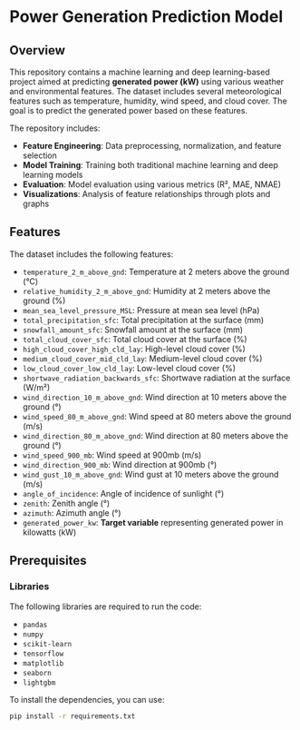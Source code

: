 # Power Generation Prediction Model

## Overview

This repository contains a machine learning and deep learning-based project aimed at predicting **generated power (kW)** using various weather and environmental features. The dataset includes several meteorological features such as temperature, humidity, wind speed, and cloud cover. The goal is to predict the generated power based on these features.

The repository includes:

- **Feature Engineering**: Data preprocessing, normalization, and feature selection
- **Model Training**: Training both traditional machine learning and deep learning models
- **Evaluation**: Model evaluation using various metrics (R², MAE, NMAE)
- **Visualizations**: Analysis of feature relationships through plots and graphs

## Features

The dataset includes the following features:

- `temperature_2_m_above_gnd`: Temperature at 2 meters above the ground (°C)
- `relative_humidity_2_m_above_gnd`: Humidity at 2 meters above the ground (%)
- `mean_sea_level_pressure_MSL`: Pressure at mean sea level (hPa)
- `total_precipitation_sfc`: Total precipitation at the surface (mm)
- `snowfall_amount_sfc`: Snowfall amount at the surface (mm)
- `total_cloud_cover_sfc`: Total cloud cover at the surface (%)
- `high_cloud_cover_high_cld_lay`: High-level cloud cover (%)
- `medium_cloud_cover_mid_cld_lay`: Medium-level cloud cover (%)
- `low_cloud_cover_low_cld_lay`: Low-level cloud cover (%)
- `shortwave_radiation_backwards_sfc`: Shortwave radiation at the surface (W/m²)
- `wind_direction_10_m_above_gnd`: Wind direction at 10 meters above the ground (°)
- `wind_speed_80_m_above_gnd`: Wind speed at 80 meters above the ground (m/s)
- `wind_direction_80_m_above_gnd`: Wind direction at 80 meters above the ground (°)
- `wind_speed_900_mb`: Wind speed at 900mb (m/s)
- `wind_direction_900_mb`: Wind direction at 900mb (°)
- `wind_gust_10_m_above_gnd`: Wind gust at 10 meters above the ground (m/s)
- `angle_of_incidence`: Angle of incidence of sunlight (°)
- `zenith`: Zenith angle (°)
- `azimuth`: Azimuth angle (°)
- `generated_power_kw`: **Target variable** representing generated power in kilowatts (kW)

## Prerequisites

### Libraries
The following libraries are required to run the code:

- `pandas`
- `numpy`
- `scikit-learn`
- `tensorflow`
- `matplotlib`
- `seaborn`
- `lightgbm`

To install the dependencies, you can use:

```bash
pip install -r requirements.txt
